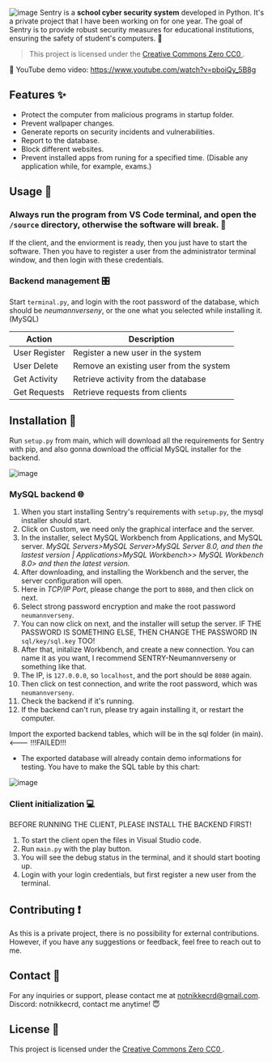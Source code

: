![image](https://github.com/nikkeisadev/Sentry/assets/137056695/db78c61d-6be6-434d-b573-08bc29c63726)
Sentry is a **school cyber security system** developed in Python.  It's a private project that I have been working on for one year. The goal of Sentry is to provide robust security measures for educational institutions, ensuring the safety of student's computers. 👾

> This project is licensed under the [Creative Commons Zero CC0 ](LICENSE).

📌 YouTube demo video: 
https://www.youtube.com/watch?v=pboiQy_5B8g

## Features ✨
- Protect the computer from malicious programs in startup folder.
- Prevent wallpaper changes.
- Generate reports on security incidents and vulnerabilities.
- Report to the database.
- Block different websites.
- Prevent installed apps from runing for a specified time. (Disable any application while, for example, exams.)

## Usage 📖
### Always run the program from VS Code terminal, and open the `/source` directory, otherwise the software will break. 📘
If the client, and the enviorment is ready, then you just have to start the software. Then you have to register a user from the administrator terminal window, and then login with these credentials.

### Backend management 🎛
Start `terminal.py`, and login with the root password of the database, which should be *neumannverseny*, or the one what you selected while installing it. (MySQL)

| Action           | Description                               |
|------------------|-------------------------------------------|
| User Register    | Register a new user in the system          |
| User Delete      | Remove an existing user from the system    |
| Get Activity     | Retrieve activity from the database        |
| Get Requests     | Retrieve requests from clients             |


## Installation 👾
Run `setup.py` from main, which will download all the requirements for Sentry with pip, and also gonna download the official MySQL installer for the backend.

![image](https://github.com/nikkeisadev/Sentry/assets/137056695/ecbe0b8e-d147-4ef0-8392-689e793a2584)

### MySQL backend 🌐
1. When you start installing Sentry's requirements with `setup.py`, the mysql installer should start.
2. Click on Custom, we need only the graphical interface and the server.
3. In the installer, select MySQL Workbench from Applications, and MySQL server. *MySQL Servers>MySQL Server>MySQL Server 8.0, and then the lastest version | Applications>MySQL Workbench>> MySQL Workbench 8.0> and then the latest version.*
4. After downloading, and installing the Workbench and the server, the server configuration will open.
5. Here in *TCP/IP Port*, please change the port to `8080`, and then click on next.
6. Select strong password encryption and make the root password `neumannverseny`.
7. You can now click on next, and the installer will setup the server.
  IF THE PASSWORD IS SOMETHING ELSE, THEN CHANGE THE PASSWORD IN `sql/key/sql.key` TOO!
8. After that, initalize Workbench, and create a new connection. You can name it as you want, I recommend SENTRY-Neumannverseny or something like that.
9. The IP, is `127.0.0.0`, so `localhost`, and the port should be `8080` again.
10. Then click on test connection, and write the root password, which was `neumannverseny`.
11. Check the backend if it's running.
12. If the backend can't run, please try again installing it, or restart the computer.

Import the exported backend tables, which will be in the sql folder (in main). <--- !!!FAILED!!!
- The exported database will already contain demo informations for testing.
You have to make the SQL table by this chart:

![image](https://github.com/nikkeisadev/Sentry/assets/137056695/50dc178b-1580-4622-a722-8b5a727c3bd7)

### Client initialization 💻
BEFORE RUNNING THE CLIENT, PLEASE INSTALL THE BACKEND FIRST!
1. To start the client open the files in Visual Studio code.
2. Run `main.py` with the play button.
3. You will see the debug status in the terminal, and it should start booting up.
4. Login with your login credentials, but first register a new user from the terminal.

## Contributing ❗
As this is a private project, there is no possibility for external contributions. However, if you have any suggestions or feedback, feel free to reach out to me.

## Contact 📨
For any inquiries or support, please contact me at [notnikkecrd@gmail.com](mailto:notnikkecrd@gmail.com).
Discord: notnikkecrd, contact me anytime! 😇

## License 📜
This project is licensed under the [Creative Commons Zero CC0 ](LICENSE).
